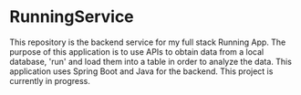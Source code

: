 # RunningService
This repository is the backend service for my full stack Running App. The purpose of this application is to use APIs to obtain data from a 
local database, 'run' and load them into a table in order to analyze the data. This application uses Spring Boot and Java for the backend. This project is
currently in progress. 

